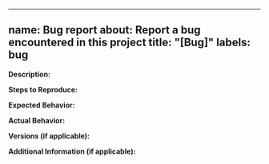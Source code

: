 
---
name: Bug report
about: Report a bug encountered in this project
title: "[Bug]"
labels: bug
---

 **Description:**

<!--[Provide a brief description of the bug]-->

**Steps to Reproduce:**

<!--[Outline the steps to reproduce the bug]-->

**Expected Behavior:**

<!--[Describe what you expected to happen]-->

**Actual Behavior:**

<!--[Describe what actually happened]-->

**Versions (if applicable):**

<!--
- if-follow-package version: [e.g., 1.0.0]
- Node.js version: [e.g., 14.17.5]
- Operating System: [e.g., Windows 10]
- Browser [e.g. chrome]
-->

**Additional Information (if applicable):**

<!--[Include any additional information, logs, or screenshots]-->
